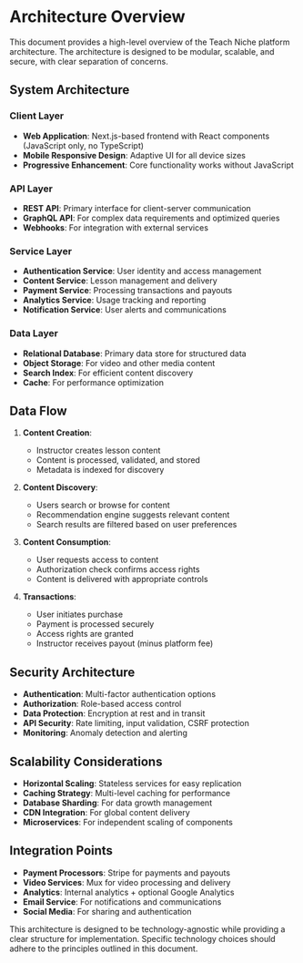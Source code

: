 # Architecture Overview

This document provides a high-level overview of the Teach Niche platform architecture. The architecture is designed to be modular, scalable, and secure, with clear separation of concerns.

## System Architecture

### Client Layer
- **Web Application**: Next.js-based frontend with React components (JavaScript only, no TypeScript)
- **Mobile Responsive Design**: Adaptive UI for all device sizes
- **Progressive Enhancement**: Core functionality works without JavaScript

### API Layer
- **REST API**: Primary interface for client-server communication
- **GraphQL API**: For complex data requirements and optimized queries
- **Webhooks**: For integration with external services

### Service Layer
- **Authentication Service**: User identity and access management
- **Content Service**: Lesson management and delivery
- **Payment Service**: Processing transactions and payouts
- **Analytics Service**: Usage tracking and reporting
- **Notification Service**: User alerts and communications

### Data Layer
- **Relational Database**: Primary data store for structured data
- **Object Storage**: For video and other media content
- **Search Index**: For efficient content discovery
- **Cache**: For performance optimization

## Data Flow

1. **Content Creation**:
   - Instructor creates lesson content
   - Content is processed, validated, and stored
   - Metadata is indexed for discovery

2. **Content Discovery**:
   - Users search or browse for content
   - Recommendation engine suggests relevant content
   - Search results are filtered based on user preferences

3. **Content Consumption**:
   - User requests access to content
   - Authorization check confirms access rights
   - Content is delivered with appropriate controls

4. **Transactions**:
   - User initiates purchase
   - Payment is processed securely
   - Access rights are granted
   - Instructor receives payout (minus platform fee)

## Security Architecture

- **Authentication**: Multi-factor authentication options
- **Authorization**: Role-based access control
- **Data Protection**: Encryption at rest and in transit
- **API Security**: Rate limiting, input validation, CSRF protection
- **Monitoring**: Anomaly detection and alerting

## Scalability Considerations

- **Horizontal Scaling**: Stateless services for easy replication
- **Caching Strategy**: Multi-level caching for performance
- **Database Sharding**: For data growth management
- **CDN Integration**: For global content delivery
- **Microservices**: For independent scaling of components

## Integration Points

- **Payment Processors**: Stripe for payments and payouts
- **Video Services**: Mux for video processing and delivery
- **Analytics**: Internal analytics + optional Google Analytics
- **Email Service**: For notifications and communications
- **Social Media**: For sharing and authentication

This architecture is designed to be technology-agnostic while providing a clear structure for implementation. Specific technology choices should adhere to the principles outlined in this document.
